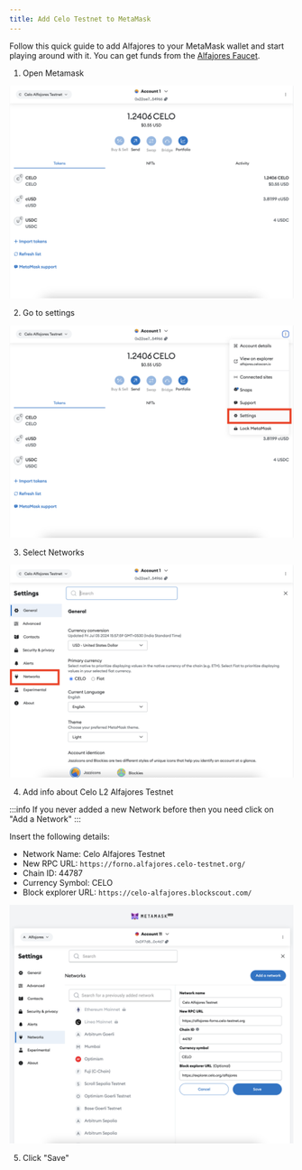 ```yaml
---
title: Add Celo Testnet to MetaMask
---
```


Follow this quick guide to add Alfajores to your MetaMask wallet and start playing around with it. You can get funds from the [Alfajores Faucet](https://faucet.celo.org).

1. Open Metamask

![](/img/build/add-celo-testnet-to-metamask/1.png)

2. Go to settings

![](/img/build/add-celo-testnet-to-metamask/2.png)

3. Select Networks

![](/img/build/add-celo-testnet-to-metamask/3.png)

4. Add info about Celo L2 Alfajores Testnet

:::info
If you never added a new Network before then you need click on "Add a Network"
:::

Insert the following details:

- Network Name: Celo Alfajores Testnet
- New RPC URL: `https://forno.alfajores.celo-testnet.org/`
- Chain ID: 44787
- Currency Symbol: CELO
- Block explorer URL: `https://celo-alfajores.blockscout.com/`

![](/img/build/add-celo-testnet-to-metamask/4.png)

5. Click "Save"
